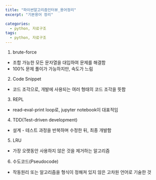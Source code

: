 ```yaml
---
title: "파이썬알고리즘인터뷰_용어정리"
excerpt: "기본용어 정리"

categories:
  - python, 자료구조
tags:
  - python, 자료구조
---
```


1. brute-force
- 조합 가능한 모든 문자열을 대입하여 문제를 해결함
- 100% 문제 풀이가 가능하지만, 속도가 느림
2. Code Snippet
- 코드 조각으로, 개발에 사용되는 여러 형태의 코드 조각을 뜻함
3. REPL
- read-eval-print loop로, jupyter notebook이 대표적임
4. TDD(Test-driven development)
- 설계 - 테스트 과정을 반복하며 수정한 뒤, 최종 개발함 
5. LRU
- 가장 오랫동안 사용하지 않은 것을 제거하는 알고리즘
6. 수도코드(Pseudocode) 
- 작동원리 또는 알고리즘을 형식이 정해져 있지 않은 고차원 언어로 기술한 것
